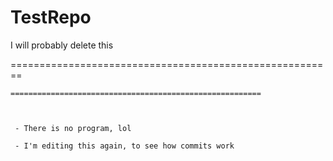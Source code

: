 # TestRepo
I will probably delete this

========================================================
~~~~~~~~~~~~~~~~~~~~~~This is a Test~~~~~~~~~~~~~~~~~~~~
========================================================



 - There is no program, lol

 - I'm editing this again, to see how commits work

